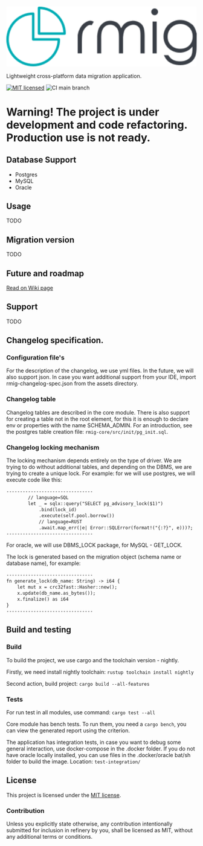 ![Logo](assets/logo.svg)

Lightweight cross-platform data migration application.

[![MIT licensed][mit-badge]][mit-url]
![CI main branch][ci-main-badge]

[mit-badge]: https://img.shields.io/badge/license-MIT-blue.svg

[mit-url]: LICENSE

[ci-main-badge]: https://github.com/SinmoWay/rmig/actions/workflows/rmig-build-and-test.yml/badge.svg?branch=main

# Warning! The project is under development and code refactoring. Production use is not ready.

## Database Support

* Postgres
* MySQL
* Oracle

## Usage

TODO

## Migration version

TODO

## Future and roadmap

[Read on Wiki page](https://github.com/SinmoWay/rmig/wiki/Roadmap#release-100)

## Support

TODO

## Changelog specification.

### Configuration file's

For the description of the changelog, we use yml files. In the future, we will also support json. In case you want additional support from your IDE, import rmig-changelog-spec.json from the assets directory.

### Changelog table

Changelog tables are described in the core module. There is also support for creating a table not in the root element, for this it is enough to declare env or properties with the name SCHEMA_ADMIN. For an introduction, see the postgres table creation file: `rmig-core/src/init/pg_init.sql`.

### Сhangelog locking mechanism 

The locking mechanism depends entirely on the type of driver. We are trying to do without additional tables, and depending on the DBMS, we are trying to create a unique lock. For example: for we will use postgres, we will execute code like this:
```
--------------------------------
        // language=SQL
        let _ = sqlx::query("SELECT pg_advisory_lock($1)")
            .bind(lock_id)
            .execute(self.pool.borrow())
            // language=RUST
            .await.map_err(|e| Error::SQLError(format!("{:?}", e)))?;
--------------------------------            
```
For oracle, we will use DBMS_LOCK package, for MySQL - GET_LOCK.


The lock is generated based on the migration object (schema name or database name), for example:
```
--------------------------------
fn generate_lock(db_name: String) -> i64 {
    let mut x = crc32fast::Hasher::new();
    x.update(db_name.as_bytes());
    x.finalize() as i64
}
--------------------------------
```

## Build and testing

### Build

To build the project, we use cargo and the toolchain version - nightly.

Firstly, we need install nightly toolchain:
``
rustup toolchain install nightly
``

Second action, build project:
``
cargo build --all-features
``

### Tests

For run test in all modules, use command:
``
cargo test --all
``

Core module has bench tests. To run them, you need a ``` cargo bench ```, you can view the generated report using the criterion.

The application has integration tests, in case you want to debug some general interaction, use docker-compose in the .docker folder. If you do not have oracle locally installed, you can use files in the .docker/oracle bat/sh folder to build the image.
Location: `test-integration/`

## License

This project is licensed under the [MIT license](LICENSE).

### Contribution

Unless you explicitly state otherwise, any contribution intentionally submitted for inclusion in refinery by you, shall
be licensed as MIT, without any additional terms or conditions.
